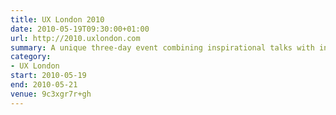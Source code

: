 ```yaml
---
title: UX London 2010
date: 2010-05-19T09:30:00+01:00
url: http://2010.uxlondon.com
summary: A unique three-day event combining inspirational talks with in-depth workshops presented by some of the industry’s biggest names.
category:
- UX London
start: 2010-05-19
end: 2010-05-21
venue: 9c3xgr7r+gh
---
```

